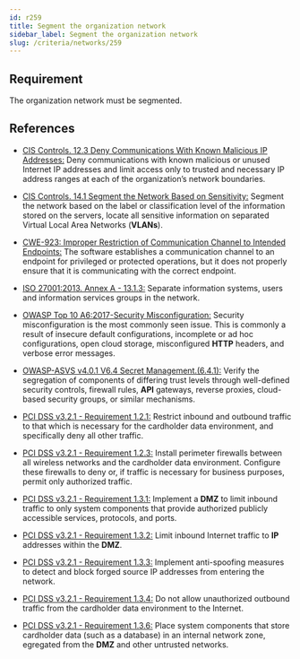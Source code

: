 ```yaml
---
id: r259
title: Segment the organization network
sidebar_label: Segment the organization network
slug: /criteria/networks/259
---
```


## Requirement

The organization network must be segmented.

## References

- [CIS Controls. 12.3 Deny Communications With Known Malicious IP Addresses:](https://www.cisecurity.org/controls/)
Deny communications with known malicious
or unused Internet IP addresses
and limit access only to trusted
and necessary IP address ranges
at each of the organization’s network boundaries.

- [CIS Controls. 14.1 Segment the Network Based on Sensitivity:](https://www.cisecurity.org/controls/)
Segment the network based on the label
or classification level
of the information stored on the servers,
locate all sensitive information
on separated Virtual Local Area Networks (**VLANs**).

- [CWE-923: Improper Restriction of Communication Channel to Intended Endpoints:](https://cwe.mitre.org/data/definitions/923.html)
The software establishes
a communication channel to an endpoint
for privileged or protected operations,
but it does not properly ensure
that it is communicating
with the correct endpoint.

- [ISO 27001:2013. Annex A - 13.1.3:](https://www.iso.org/obp/ui/#iso:std:54534:en)
Separate information systems,
users and information services groups
in the network.

- [OWASP Top 10 A6:2017-Security Misconfiguration:](https://owasp.org/www-project-top-ten/OWASP_Top_Ten_2017/Top_10-2017_A6-Security_Misconfiguration)
Security misconfiguration
is the most commonly seen issue.
This is commonly a result
of insecure default configurations,
incomplete or ad hoc configurations,
open cloud storage,
misconfigured **HTTP** headers,
and verbose error messages.

- [OWASP-ASVS v4.0.1 V6.4 Secret Management.(6.4.1):](https://owasp.org/www-pdf-archive/OWASP_Application_Security_Verification_Standard_4.0-en.pdf)
Verify the segregation of components
of differing trust levels through
well-defined security controls,
firewall rules, **API** gateways,
reverse proxies,
cloud-based security groups,
or similar mechanisms.

- [PCI DSS v3.2.1 - Requirement 1.2.1:](https://www.pcisecuritystandards.org/documents/PCI_DSS_v3-2-1.pdf)
Restrict inbound and outbound traffic
to that which is necessary
for the cardholder data environment,
and specifically deny all other traffic.

- [PCI DSS v3.2.1 - Requirement 1.2.3:](https://www.pcisecuritystandards.org/documents/PCI_DSS_v3-2-1.pdf)
Install perimeter firewalls
between all wireless networks
and the cardholder data environment.
Configure these firewalls to deny or,
if traffic is necessary for business purposes,
permit only authorized traffic.

- [PCI DSS v3.2.1 - Requirement 1.3.1:](https://www.pcisecuritystandards.org/documents/PCI_DSS_v3-2-1.pdf)
Implement a **DMZ** to limit inbound traffic
to only system components
that provide authorized publicly
accessible services, protocols,
and ports.

- [PCI DSS v3.2.1 - Requirement 1.3.2:](https://www.pcisecuritystandards.org/documents/PCI_DSS_v3-2-1.pdf)
Limit inbound Internet traffic
to **IP** addresses within the **DMZ**.

- [PCI DSS v3.2.1 - Requirement 1.3.3:](https://www.pcisecuritystandards.org/documents/PCI_DSS_v3-2-1.pdf)
Implement anti-spoofing measures
to detect and block forged source IP
addresses from entering the network.

- [PCI DSS v3.2.1 - Requirement 1.3.4:](https://www.pcisecuritystandards.org/documents/PCI_DSS_v3-2-1.pdf)
Do not allow unauthorized outbound traffic
from the cardholder data environment
to the Internet.

- [PCI DSS v3.2.1 - Requirement 1.3.6:](https://www.pcisecuritystandards.org/documents/PCI_DSS_v3-2-1.pdf)
Place system components
that store cardholder data (such as a database)
in an internal network zone, 
egregated from the **DMZ**
and other untrusted networks.
